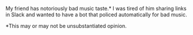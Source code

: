 My friend has notoriously bad music taste.*  I was tired of him sharing links in Slack and wanted to have a bot that policed automatically for bad music.  

*This may or may not be unsubstantiated opinion.
